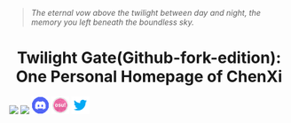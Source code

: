 > *The eternal vow above the twilight between day and night, the memory you left beneath the boundless sky.*
# <div align="center">Twilight Gate(Github-fork-edition): One Personal Homepage of ChenXi</div>
[![](https://github.com/favicon.ico)](https://github.com/ChenXi094/TwilightGate-Homepage_of_ChenXi094-Githubfork/)
[![](https://www.bilibili.com/favicon.ico)](https://space.bilibili.com/673806747/)
[![](https://github.com/ChenXi094/TwilightGate-Homepage_of_ChenXi094-Githubfork/blob/448d633477866d328f99bd75b21005fef9d0b5aa/lib/discord_32x32.png)](https://discord.gg/AeMtg8XU)
[![](https://github.com/ChenXi094/TwilightGate-Homepage_of_ChenXi094-Githubfork/blob/448d633477866d328f99bd75b21005fef9d0b5aa/lib/osu_32x32.png)](https://osu.ppy.sh/users/23890527)
[![](https://github.com/ChenXi094/TwilightGate-Homepage_of_ChenXi094-Githubfork/blob/448d633477866d328f99bd75b21005fef9d0b5aa/lib/twitter_32x32.png)](https://x.com/ChenXi094)
